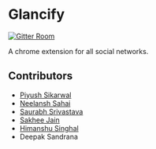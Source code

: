 # Glancify
[![Gitter Room](https://badges.gitter.im/Join%20Chat.svg)](https://gitter.im/psikarwal/Glancify)

A chrome extension for all social networks.

## Contributors
* [Piyush Sikarwal](https://github.com/psikarwal/)
* [Neelansh Sahai](https://github.com/neelanshsahai)
* [Saurabh Srivastava](https://github.com/simsausaurabh)
* [Sakhee Jain](https://github.com/sakshee-19)
* [Himanshu Singhal](https://github.com/himanshusn)
* Deepak Sandrana
